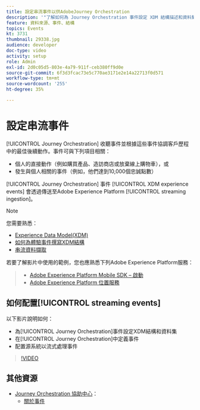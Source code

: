 ```yaml
---
title: 設定串流事件以供AdobeJourney Orchestration
description: '"了解如何為 Journey Orchestration 事件設定 XDM 結構描述和資料集，在 Journey Orchestration 中定義事件，以及設定來源系統以串流事件"'
feature: 資料來源、事件、結構
topics: Events
kt: 3731
thumbnail: 29338.jpg
audience: developer
doc-type: video
activity: setup
role: Admin
exl-id: 2d0c05d5-803e-4a79-911f-ceb380ff9d0e
source-git-commit: 6f3d3fcac73e5c770ae3171e2e14a22713f0d571
workflow-type: tm+mt
source-wordcount: '255'
ht-degree: 35%

---
```


# 設定串流事件

[!UICONTROL Journey Orchestration] 收聽事件並根據這些事件協調客戶歷程中的最佳後續動作。事件可與下列項目相關：

* 個人的直接動作（例如購買產品、造訪商店或放棄線上購物車），或
* 發生與個人相關的事件（例如，他們達到10,000個忠誠點數）

[!UICONTROL Journey Orchestration] 事件 [!UICONTROL XDM experience events] 會透過傳送至Adobe Experience Platform  [!UICONTROL streaming ingestion]。

>[!NOTE]
>
>您需要熟悉：
>
>* [Experience Data Model(XDM)](https://docs.adobe.com/content/help/zh-Hant/platform-learn/tutorials/schemas/understanding-the-xdm-system-and-experience-data-model.html)
>* [如何為體驗事件撰寫XDM結構](https://docs.adobe.com/content/help/zh-Hant/platform-learn/tutorials/schemas/create-your-first-schema-with-out-of-the-box-components.html)
>* [串流資料擷取](https://docs.adobe.com/content/help/en/platform-learn/tutorials/data-ingestion/understanding-streaming-ingestion.html)
>
>
若要了解影片中使用的範例，您也應熟悉下列Adobe Experience Platform服務：
>
>* [Adobe Experience Platform Mobile SDK – 啟動](https://docs.adobe.com/content/help/zh-Hant/core-services-learn/tutorials/launch-mobile/understanding-the-mobile-sdks.html)
>* [Adobe Experience Platform 位置服務](https://docs.adobe.com/content/help/zh-Hant/places/using/home.html)


## 如何配置[!UICONTROL streaming events]

以下影片說明如何：

* 為[!UICONTROL Journey Orchestration]事件設定XDM結構和資料集
* 在[!UICONTROL Journey Orchestration]中定義事件
* 配置源系統以流式處理事件

>[!VIDEO](https://video.tv.adobe.com/v/29338?quality=12)

## 其他資源

* [Journey Orchestration 協助中心](https://docs.adobe.com/content/help/zh-Hant/journeys/using/journey-orchestration-home.html)：
   * [關於事件](https://docs.adobe.com/content/help/en/journeys/using/events-journeys/about-events.html)

